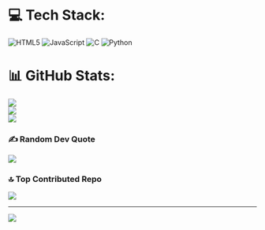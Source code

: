 
# 💻 Tech Stack:
![HTML5](https://img.shields.io/badge/html5-%23E34F26.svg?style=for-the-badge&logo=html5&logoColor=white) ![JavaScript](https://img.shields.io/badge/javascript-%23323330.svg?style=for-the-badge&logo=javascript&logoColor=%23F7DF1E) ![C](https://img.shields.io/badge/c-%2300599C.svg?style=for-the-badge&logo=c&logoColor=white) ![Python](https://img.shields.io/badge/python-3670A0?style=for-the-badge&logo=python&logoColor=ffdd54)
# 📊 GitHub Stats:
![](https://github-readme-stats.vercel.app/api?username=its-me-keshav&theme=dark&hide_border=false&include_all_commits=false&count_private=false)<br/>
![](https://github-readme-streak-stats.herokuapp.com/?user=its-me-keshav&theme=dark&hide_border=false)<br/>
![](https://github-readme-stats.vercel.app/api/top-langs/?username=its-me-keshav&theme=dark&hide_border=false&include_all_commits=false&count_private=false&layout=compact)

### ✍️ Random Dev Quote
![](https://quotes-github-readme.vercel.app/api?type=horizontal&theme=radical)

### 🔝 Top Contributed Repo
![](https://github-contributor-stats.vercel.app/api?username=its-me-keshav&limit=5&theme=codeSTACKr&combine_all_yearly_contributions=true)

---
[![](https://visitcount.itsvg.in/api?id=its-me-keshav&icon=0&color=0)](https://visitcount.itsvg.in)

<!-- Proudly created with GPRM ( https://gprm.itsvg.in ) -->
